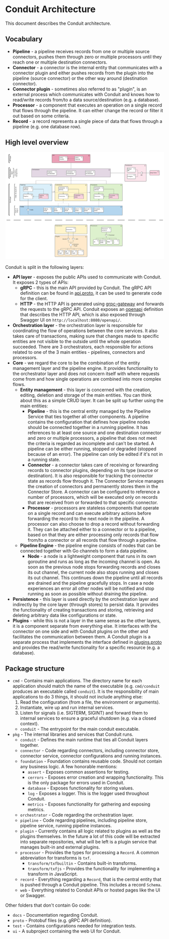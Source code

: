 # Conduit Architecture

This document describes the Conduit architecture.

## Vocabulary

* **Pipeline** - a pipeline receives records from one or multiple source connectors, pushes them through zero or
  multiple processors until they reach one or multiple destination connectors.
* **Connector** - a connector is the internal entity that communicates with a connector plugin and either pushes records
  from the plugin into the pipeline (source connector) or the other way around (destination connector).
* **Connector plugin** - sometimes also referred to as "plugin", is an external process which communicates with Conduit
  and knows how to read/write records from/to a data source/destination (e.g. a database).
* **Processor** - a component that executes an operation on a single record that flows through the pipeline. It can
  either change the record or filter it out based on some criteria.
* **Record** - a record represents a single piece of data that flows through a pipeline (e.g. one database row).

## High level overview

![Component diagram](data/component_diagram_full.svg)

Conduit is split in the following layers:
* **API layer** - exposes the public APIs used to communicate with Conduit. It exposes 2 types of APIs:
  * **gRPC** - this is the main API provided by Conduit. The gRPC API definition can be found in
    [api.proto](../proto/api/v1/api.proto), it can be used to generate code for the client.
  * **HTTP** - the HTTP API is generated using [grpc-gateway](https://github.com/grpc-ecosystem/grpc-gateway) and
    forwards the requests to the gRPC API. Conduit exposes an 
    [openapi](../pkg/web/openapi/swagger-ui/api/v1/api.swagger.json) definition that describes the HTTP API, which is
    also exposed through Swagger UI on `http://localhost:8080/openapi/`.
* **Orchestration layer** - the orchestration layer is responsible for coordinating the flow of operations between the
  core services. It also takes care of transactions, making sure that changes made to specific entities are not visible
  to the outside until the whole operation succeeded. There are 3 orchestrators, each responsible for actions related
  to one of the 3 main entities - pipelines, connectors and processors.
* **Core** - we regard the core to be the combination of the entity management layer and the pipeline engine. It
  provides functionality to the orchestrator layer and does not concern itself with where requests come from and how
  single operations are combined into more complex flows.
  * **Entity management** - this layer is concerned with the creation, editing, deletion and storage of the main
    entities. You can think about this as a simple CRUD layer. It can be split up further using the main entities:
    * **Pipeline** - this is the central entity managed by the Pipeline Service that ties together all other components.
      A pipeline contains the configuration that defines how pipeline nodes should be connected together in a running
      pipeline. It has references to at least one source and one destination connector and zero or multiple processors,
      a pipeline that does not meet the criteria is regarded as incomplete and can't be started. A pipeline can be
      either running, stopped or degraded (stopped because of an error). The pipeline can only be edited if it's not in
      a running state.
    * **Connector** - a connector takes care of receiving or forwarding records to connector plugins, depending on its
      type (source or destination). It is also responsible for tracking the connector state as records flow through it.
      The Connector Service manages the creation of connectors and permanently stores them in the Connector Store. A
      connector can be configured to reference a number of processors, which will be executed only on records that are
      received from or forwarded to that specific connector.
    * **Processor** - processors are stateless components that operate on a single record and can execute arbitrary
      actions before forwarding the record to the next node in the pipeline. A processor can also choose to drop a
      record without forwarding it. They can be attached either to a connector or to a pipeline, based on that they are
      either processing only records that flow from/to a connector or all records that flow through a pipeline.
  * **Pipeline Engine** - the pipeline engine consists of nodes that can be connected together with Go channels to form
    a data pipeline.
    * **Node** - a node is a lightweight component that runs in its own goroutine and runs as long as the incoming channel
      is open. As soon as the previous node stops forwarding records and closes its out channel, the current node also
      stops running and closes its out channel. This continues down the pipeline until all records are drained and the
      pipeline gracefully stops. In case a node experiences an error all other nodes will be notified and stop running
      as soon as possible without draining the pipeline.
* **Persistence** - this layer is used directly by the orchestration layer and indirectly by the core layer (through
  stores) to persist data. It provides the functionality of creating transactions and storing, retrieving and deleting
  arbitrary data like configurations or state.
* **Plugins** - while this is not a layer in the same sense as the other layers, it is a component separate from
  everything else. It interfaces with the connector on one side and with Conduit plugins on the other and facilitates
  the communication between them. A Conduit plugin is a separate process that implements the interface defined in
  [plugins.proto](https://github.com/ConduitIO/conduit/blob/main/pkg/plugins/proto/plugins.proto) and provides the
  read/write functionality for a specific resource (e.g. a database).

## Package structure

* `cmd` - Contains main applications. The directory name for each application should match the name of the executable
  (e.g. `cmd/conduit` produces an executable called `conduit`). It is the responsibility of main applications to do 3
  things, it should not include anything else:
  1. Read the configuration (from a file, the environment or arguments).
  2. Instantiate, wire up and run internal services.
  3. Listen for signals (i.e. SIGTERM, SIGINT) and forward them to internal services to ensure a graceful shutdown
     (e.g. via a closed context).
  * `conduit` - The entrypoint for the main conduit executable.
* `pkg` - The internal libraries and services that Conduit runs.
  * `conduit` - Defines the main runtime that ties all Conduit layers together.
  * `connector` - Code regarding connectors, including connector store, connector service, connector configurations
    and running instances.
  * `foundation` - Foundation contains reusable code. Should not contain any business logic. A few honorable mentions:
    * `assert` - Exposes common assertions for testing.
    * `cerrors` - Exposes error creation and wrapping functionality. This is the only package for errors used in Conduit.
    * `database` - Exposes functionality for storing values.
    * `log` - Exposes a logger. This is the logger used throughout Conduit.
    * `metrics` - Exposes functionality for gathering and exposing metrics.
  * `orchestrator` - Code regarding the orchestration layer.
  * `pipeline` - Code regarding pipelines, including pipeline store, pipeline service, running pipeline instances.
  * `plugin` - Currently contains all logic related to plugins as well as the plugins themselves. In the future a lot of
    this code will be extracted into separate repositories, what will be left is a plugin service that manages built-in
    and external plugins.
  * `processor` - Provides the types for processing a `Record`. A common abbreviation for transforms is `txf`.
    * `transform/txfbuiltin` - Contains built-in transforms.
    * `transform/txfjs` - Provides the functionality for implementing a transform in JavaScript.
  * `record` - Everything regarding a `Record`, that is the central entity that is pushed through a Conduit pipeline.
    This includes a record `Schema`.
  * `web` - Everything related to Conduit APIs or hosted pages like the UI or Swagger.

Other folders that don't contain Go code:

* `docs` - Documentation regarding Conduit.
* `proto` - Protobuf files (e.g. gRPC API definition).
* `test` - Contains configurations needed for integration tests.
* `ui` - A subproject containing the web UI for Conduit.
